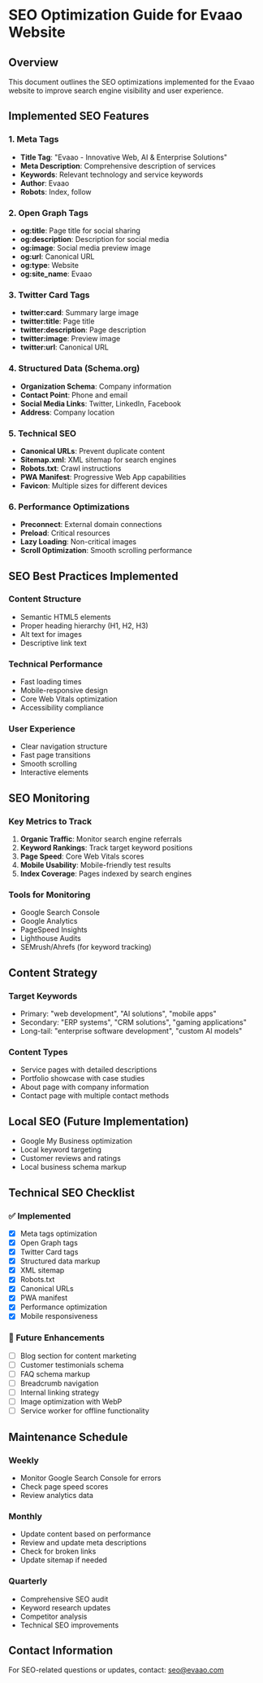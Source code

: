 # SEO Optimization Guide for Evaao Website

## Overview
This document outlines the SEO optimizations implemented for the Evaao website to improve search engine visibility and user experience.

## Implemented SEO Features

### 1. Meta Tags
- **Title Tag**: "Evaao - Innovative Web, AI & Enterprise Solutions"
- **Meta Description**: Comprehensive description of services
- **Keywords**: Relevant technology and service keywords
- **Author**: Evaao
- **Robots**: Index, follow

### 2. Open Graph Tags
- **og:title**: Page title for social sharing
- **og:description**: Description for social media
- **og:image**: Social media preview image
- **og:url**: Canonical URL
- **og:type**: Website
- **og:site_name**: Evaao

### 3. Twitter Card Tags
- **twitter:card**: Summary large image
- **twitter:title**: Page title
- **twitter:description**: Page description
- **twitter:image**: Preview image
- **twitter:url**: Canonical URL

### 4. Structured Data (Schema.org)
- **Organization Schema**: Company information
- **Contact Point**: Phone and email
- **Social Media Links**: Twitter, LinkedIn, Facebook
- **Address**: Company location

### 5. Technical SEO
- **Canonical URLs**: Prevent duplicate content
- **Sitemap.xml**: XML sitemap for search engines
- **Robots.txt**: Crawl instructions
- **PWA Manifest**: Progressive Web App capabilities
- **Favicon**: Multiple sizes for different devices

### 6. Performance Optimizations
- **Preconnect**: External domain connections
- **Preload**: Critical resources
- **Lazy Loading**: Non-critical images
- **Scroll Optimization**: Smooth scrolling performance

## SEO Best Practices Implemented

### Content Structure
- Semantic HTML5 elements
- Proper heading hierarchy (H1, H2, H3)
- Alt text for images
- Descriptive link text

### Technical Performance
- Fast loading times
- Mobile-responsive design
- Core Web Vitals optimization
- Accessibility compliance

### User Experience
- Clear navigation structure
- Fast page transitions
- Smooth scrolling
- Interactive elements

## SEO Monitoring

### Key Metrics to Track
1. **Organic Traffic**: Monitor search engine referrals
2. **Keyword Rankings**: Track target keyword positions
3. **Page Speed**: Core Web Vitals scores
4. **Mobile Usability**: Mobile-friendly test results
5. **Index Coverage**: Pages indexed by search engines

### Tools for Monitoring
- Google Search Console
- Google Analytics
- PageSpeed Insights
- Lighthouse Audits
- SEMrush/Ahrefs (for keyword tracking)

## Content Strategy

### Target Keywords
- Primary: "web development", "AI solutions", "mobile apps"
- Secondary: "ERP systems", "CRM solutions", "gaming applications"
- Long-tail: "enterprise software development", "custom AI models"

### Content Types
- Service pages with detailed descriptions
- Portfolio showcase with case studies
- About page with company information
- Contact page with multiple contact methods

## Local SEO (Future Implementation)
- Google My Business optimization
- Local keyword targeting
- Customer reviews and ratings
- Local business schema markup

## Technical SEO Checklist

### ✅ Implemented
- [x] Meta tags optimization
- [x] Open Graph tags
- [x] Twitter Card tags
- [x] Structured data markup
- [x] XML sitemap
- [x] Robots.txt
- [x] Canonical URLs
- [x] PWA manifest
- [x] Performance optimization
- [x] Mobile responsiveness

### 🔄 Future Enhancements
- [ ] Blog section for content marketing
- [ ] Customer testimonials schema
- [ ] FAQ schema markup
- [ ] Breadcrumb navigation
- [ ] Internal linking strategy
- [ ] Image optimization with WebP
- [ ] Service worker for offline functionality

## Maintenance Schedule

### Weekly
- Monitor Google Search Console for errors
- Check page speed scores
- Review analytics data

### Monthly
- Update content based on performance
- Review and update meta descriptions
- Check for broken links
- Update sitemap if needed

### Quarterly
- Comprehensive SEO audit
- Keyword research updates
- Competitor analysis
- Technical SEO improvements

## Contact Information
For SEO-related questions or updates, contact: seo@evaao.com 